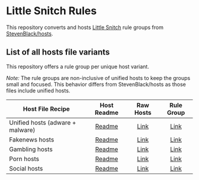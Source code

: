 # Little Snitch Rules

This repository converts and hosts [Little Snitch](https://www.obdev.at/products/littlesnitch/index.html)
rule groups from [StevenBlack/hosts](https://github.com/StevenBlack/hosts).


## List of all hosts file variants

This repository offers a rule group per unique host variant.

*Note:* The rule groups are non-inclusive of unified hosts to keep the groups small and focused. This behavior differs from StevenBlack/hosts as those files include unified hosts.

Host File Recipe | Host Readme | Raw Hosts | Rule Group
---------------- |:-----------:|:---------:|:---------------:|
Unified hosts (adware + malware) | [Readme](https://github.com/StevenBlack/hosts/blob/master/readme.md) | [Link](https://raw.githubusercontent.com/StevenBlack/hosts/master/hosts) | [Link](https://raw.githubusercontent.com/dschaller/snitcher/main/RuleGroups/StevenBlack-Unified.lsrules)
Fakenews hosts | [Readme](https://github.com/StevenBlack/hosts/blob/master/alternates/fakenews/readme.md) | [Link](https://raw.githubusercontent.com/StevenBlack/hosts/master/alternates/fakenews/hosts) | [Link](https://raw.githubusercontent.com/dschaller/snitcher/main/RuleGroups/StevenBlack-FakeNews.lsrules)
Gambling hosts | [Readme](https://github.com/StevenBlack/hosts/blob/master/alternates/gambling/readme.md) | [Link](https://raw.githubusercontent.com/StevenBlack/hosts/master/alternates/gambling/hosts) | [Link](https://raw.githubusercontent.com/dschaller/snitcher/main/RuleGroups/StevenBlack-Gambling.lsrules)
Porn hosts | [Readme](https://github.com/StevenBlack/hosts/blob/master/alternates/porn/readme.md) | [Link](https://raw.githubusercontent.com/StevenBlack/hosts/master/alternates/porn/hosts) | [Link](https://raw.githubusercontent.com/dschaller/snitcher/main/RuleGroups/StevenBlack-Porn.lsrules)
Social hosts | [Readme](https://github.com/StevenBlack/hosts/blob/master/alternates/social/readme.md) | [Link](https://raw.githubusercontent.com/StevenBlack/hosts/master/alternates/social/hosts) | [Link](https://raw.githubusercontent.com/dschaller/snitcher/main/RuleGroups/StevenBlack-Social.lsrules)
